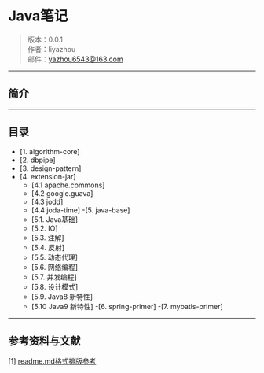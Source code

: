 # Java笔记


> 版本：0.0.1 <br/>
> 作者：liyazhou <br/>
> 邮件：yazhou6543@163.com


----


## 简介


----


## 目录

- [1. algorithm-core] 
- [2. dbpipe]
- [3. design-pattern]
- [4. extension-jar]
    - [4.1 apache.commons]
    - [4.2 google.guava]
    - [4.3 jodd]
    - [4.4 joda-time] 
-[5. java-base]
    - [5.1. Java基础]
    - [5.2. IO]
    - [5.3. 注解]
    - [5.4. 反射]
    - [5.5. 动态代理]
    - [5.6. 网络编程]
    - [5.7. 并发编程]
    - [5.8. 设计模式]
    - [5.9. Java8 新特性]
    - [5.10 Java9 新特性]
-[6. spring-primer]
-[7. mybatis-primer]


----


## 参考资料与文献

[1] [readme.md格式排版参考](https://github.com/lijin-THU/notes-machine-learning/blame/master/ReadMe.md)




